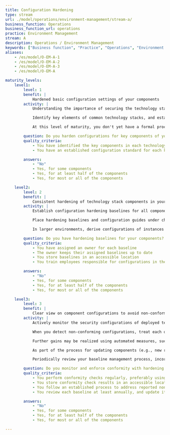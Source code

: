 ```yaml
---
title: Configuration Hardening
type: stream
url: ./model/operations/environment-management/stream-a/
business_function: Operations
business_function_url: operations
practice: Environment Management
stream: A
description: Operations / Environment Management
keywords: ["Business function", "Practice", "Operations", "Environment Management"]
aliases:
    - /es/model/O-EM-A-1
    - /es/model/O-EM-A-2
    - /es/model/O-EM-A-3
    - /es/model/O-EM-A

maturity_levels:
    level1:
        level: 1
        benefit: |
            Hardened basic configuration settings of your components
        activity: |
            Understanding the importance of securing the technology stacks you're using, apply secure configuration to stack elements, based on readily available guidance (e.g., open source projects, vendor documentation, blog articles). When your teams develop configuration guidance for their applications, based on trial-and-error and information gathered by team members, encourage them to share their learnings across the organization.

            Identify key elements of common technology stacks, and establish configuration standards for those, based on teams' experiences of what works.

            At this level of maturity, you don't yet have a formal process for managing configuration baselines. Configurations may not be applied consistently across applications and deployments, and monitoring of conformance is likely absent.

        question: Do you harden configurations for key components of your technology stacks?
        quality_criteria:
            - You have identified the key components in each technology stack used
            - You have an established configuration standard for each key component

        answers:
            - "No"
            - Yes, for some components
            - Yes, for at least half of the components
            - Yes, for most or all of the components

    level2:
        level: 2
        benefit: |
            Consistent hardening of technology stack components in your organization
        activity: |
            Establish configuration hardening baselines for all components in each technology stack used. To assist with consistent application of the hardening baselines, develop configuration guides for the components. Require product teams to apply configuration baselines to all new systems, and to existing systems when practicable.

            Place hardening baselines and configuration guides under change management, and assign an owner to each. Owners have ongoing responsibility to keep them up-to-date, based on evolving best practices or changes to the relevant components (e.g., version updates, new features).

            In larger environments, derive configurations of instances from a locally maintained master, with relevant configuration baselines applied. Employ automated tools for hardening configurations.

        question: Do you have hardening baselines for your components?
        quality_criteria:
            - You have assigned an owner for each baseline
            - The owner keeps their assigned baselines up to date
            - You store baselines in an accessible location
            - You train employees responsible for configurations in these baselines

        answers:
            - "No"
            - Yes, for some components
            - Yes, for at least half of the components
            - Yes, for most or all of the components

    level3:
        level: 3
        benefit: |
            Clear view on component configurations to avoid non-conformities
        activity: |
            Actively monitor the security configurations of deployed technology stacks, performing regular checks against established baselines. Ensure results of configuration checks are readily available, through published reports and dashboards.

            When you detect non-conforming configurations, treat each occurrence as a security finding, and manage corrective actions within your established Defect Management practice.

            Further gains may be realized using automated measures, such as "self-healing" configurations and security information and event management (SIEM) alerts.

            As part of the process for updating components (e.g., new releases, vendor patches), review corresponding baselines and configuration guides, updating them as needed to maintain their relevance and accuracy. Review other baselines and configuration guides at least annually.

            Periodically review your baseline management process, incorporating feedback and lessons learned from teams applying and maintaining configuration baselines and configuration guides.

        question: Do you monitor and enforce conformity with hardening baselines?
        quality_criteria:
            - You perform conformity checks regularly, preferably using automation
            - You store conformity check results in an accessible location
            - You follow an established process to address reported non-conformities
            - You review each baseline at least annually, and update it when required

        answers:
            - "No"
            - Yes, for some components
            - Yes, for at least half of the components
            - Yes, for most or all of the components

---
```

